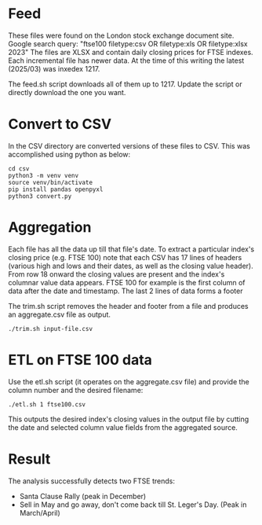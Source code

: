 # Feed

These files were found on the London stock exchange document site.
Google search query: "ftse100 filetype:csv OR filetype:xls OR filetype:xlsx 2023"
The files are XLSX and contain daily closing prices for FTSE indexes. Each incremental file has newer data. At the time of this writing the latest (2025/03) was inxedex 1217.

The feed.sh script downloads all of them up to 1217. Update the script or directly download the one you want.

# Convert to CSV

In the CSV directory are converted versions of these files to CSV. This was accomplished using python as below:

```
cd csv
python3 -m venv venv
source venv/bin/activate
pip install pandas openpyxl
python3 convert.py
```

# Aggregation

Each file has all the data up till that file's date. To extract a particular index's closing price (e.g. FTSE 100) note that each CSV has 17 lines of headers (various high and lows and their dates, as well as the closing value header). From row 18 onward the closing values are present and the index's columnar value data appears. FTSE 100 for example is the first column of data after the date and timestamp. The last 2 lines of data forms a footer

The trim.sh script removes the header and footer from a file and produces an aggregate.csv file as output.

```
./trim.sh input-file.csv
```

# ETL on FTSE 100 data

Use the etl.sh script (it operates on the aggregate.csv file) and provide the column number and the desired filename:

```
./etl.sh 1 ftse100.csv
```

This outputs the desired index's closing values in the output file by cutting the date and selected column value fields from the aggregated source.

# Result

The analysis successfully detects two FTSE trends:

- Santa Clause Rally (peak in December)
- Sell in May and go away, don't come back till St. Leger's Day. (Peak in March/April)
